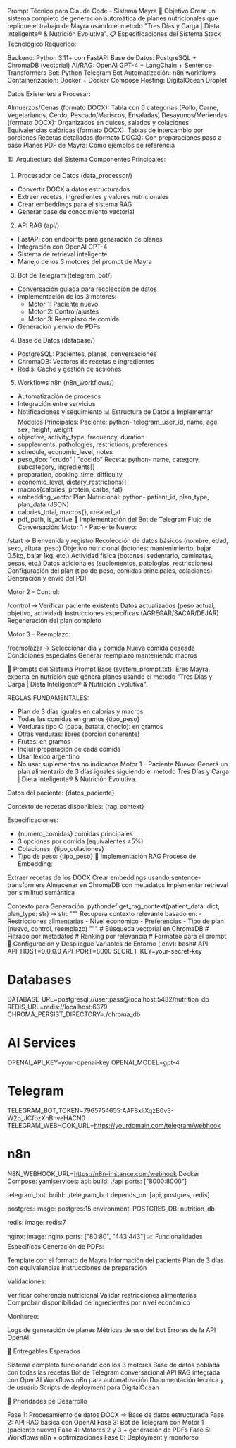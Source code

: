 Prompt Técnico para Claude Code - Sistema Mayra
🎯 Objetivo
Crear un sistema completo de generación automática de planes nutricionales que replique el trabajo de Mayra usando el método "Tres Días y Carga | Dieta Inteligente® & Nutrición Evolutiva".
📋 Especificaciones del Sistema
Stack Tecnológico Requerido:

Backend: Python 3.11+ con FastAPI
Base de Datos: PostgreSQL + ChromaDB (vectorial)
AI/RAG: OpenAI GPT-4 + LangChain + Sentence Transformers
Bot: Python Telegram Bot
Automatización: n8n workflows
Containerización: Docker + Docker Compose
Hosting: DigitalOcean Droplet

Datos Existentes a Procesar:

Almuerzos/Cenas (formato DOCX): Tabla con 6 categorías (Pollo, Carne, Vegetarianos, Cerdo, Pescado/Mariscos, Ensaladas)
Desayunos/Meriendas (formato DOCX): Organizados en dulces, salados y colaciones
Equivalencias calóricas (formato DOCX): Tablas de intercambio por porciones
Recetas detalladas (formato DOCX): Con preparaciones paso a paso
Planes PDF de Mayra: Como ejemplos de referencia

🏗️ Arquitectura del Sistema
Componentes Principales:

1. Procesador de Datos (data_processor/)

- Convertir DOCX a datos estructurados
- Extraer recetas, ingredientes y valores nutricionales
- Crear embeddings para el sistema RAG
- Generar base de conocimiento vectorial

2. API RAG (api/)

- FastAPI con endpoints para generación de planes
- Integración con OpenAI GPT-4
- Sistema de retrieval inteligente
- Manejo de los 3 motores del prompt de Mayra

3. Bot de Telegram (telegram_bot/)

- Conversación guiada para recolección de datos
- Implementación de los 3 motores:
  - Motor 1: Paciente nuevo
  - Motor 2: Control/ajustes
  - Motor 3: Reemplazo de comida
- Generación y envío de PDFs

4. Base de Datos (database/)

- PostgreSQL: Pacientes, planes, conversaciones
- ChromaDB: Vectores de recetas e ingredientes
- Redis: Cache y gestión de sesiones

5. Workflows n8n (n8n_workflows/)

- Automatización de procesos
- Integración entre servicios
- Notificaciones y seguimiento
  📊 Estructura de Datos a Implementar
  Modelos Principales:
  Paciente:
  python- telegram_user_id, name, age, sex, height, weight
- objective, activity_type, frequency, duration
- supplements, pathologies, restrictions, preferences
- schedule, economic_level, notes
- peso_tipo: "crudo" | "cocido"
  Receta:
  python- name, category, subcategory, ingredients[]
- preparation, cooking_time, difficulty
- economic_level, dietary_restrictions[]
- macros{calories, protein, carbs, fat}
- embedding_vector
  Plan Nutricional:
  python- patient_id, plan_type, plan_data (JSON)
- calories_total, macros{}, created_at
- pdf_path, is_active
  🤖 Implementación del Bot de Telegram
  Flujo de Conversación:
  Motor 1 - Paciente Nuevo:

/start → Bienvenida y registro
Recolección de datos básicos (nombre, edad, sexo, altura, peso)
Objetivo nutricional (botones: mantenimiento, bajar 0.5kg, bajar 1kg, etc.)
Actividad física (botones: sedentario, caminatas, pesas, etc.)
Datos adicionales (suplementos, patologías, restricciones)
Configuración del plan (tipo de peso, comidas principales, colaciones)
Generación y envío del PDF

Motor 2 - Control:

/control → Verificar paciente existente
Datos actualizados (peso actual, objetivo, actividad)
Instrucciones específicas (AGREGAR/SACAR/DEJAR)
Regeneración del plan completo

Motor 3 - Reemplazo:

/reemplazar → Seleccionar día y comida
Nueva comida deseada
Condiciones especiales
Generar reemplazo manteniendo macros

🔧 Prompts del Sistema
Prompt Base (system_prompt.txt):
Eres Mayra, experta en nutrición que genera planes usando el método "Tres Días y Carga | Dieta Inteligente® & Nutrición Evolutiva".

REGLAS FUNDAMENTALES:

- Plan de 3 días iguales en calorías y macros
- Todas las comidas en gramos {tipo_peso}
- Verduras tipo C (papa, batata, choclo): en gramos
- Otras verduras: libres (porción coherente)
- Frutas: en gramos
- Incluir preparación de cada comida
- Usar léxico argentino
- No usar suplementos no indicados
  Motor 1 - Paciente Nuevo:
  Generá un plan alimentario de 3 días iguales siguiendo el método Tres Días y Carga | Dieta Inteligente® & Nutrición Evolutiva.

Datos del paciente:
{datos_paciente}

Contexto de recetas disponibles:
{rag_context}

Especificaciones:

- {numero_comidas} comidas principales
- 3 opciones por comida (equivalentes ±5%)
- Colaciones: {tipo_colaciones}
- Tipo de peso: {tipo_peso}
  💾 Implementación RAG
  Proceso de Embedding:

Extraer recetas de los DOCX
Crear embeddings usando sentence-transformers
Almacenar en ChromaDB con metadatos
Implementar retrieval por similitud semántica

Contexto para Generación:
pythondef get_rag_context(patient_data: dict, plan_type: str) -> str:
"""
Recupera contexto relevante basado en: - Restricciones alimentarias - Nivel económico - Preferencias - Tipo de plan (nuevo, control, reemplazo)
""" # Búsqueda vectorial en ChromaDB # Filtrado por metadatos # Ranking por relevancia # Formateo para el prompt
🔐 Configuración y Despliegue
Variables de Entorno (.env):
bash# API
API_HOST=0.0.0.0
API_PORT=8000
SECRET_KEY=your-secret-key

# Databases

DATABASE_URL=postgresql://user:pass@localhost:5432/nutrition_db
REDIS_URL=redis://localhost:6379
CHROMA_PERSIST_DIRECTORY=./chroma_db

# AI Services

OPENAI_API_KEY=your-openai-key
OPENAI_MODEL=gpt-4

# Telegram

TELEGRAM_BOT_TOKEN=7965754655:AAF8xliXqzB0v3-W2p_JCfbzXnBnveHACN0
TELEGRAM_WEBHOOK_URL=https://yourdomain.com/telegram/webhook

# n8n

N8N_WEBHOOK_URL=https://n8n-instance.com/webhook
Docker Compose:
yamlservices:
api:
build: ./api
ports: ["8000:8000"]

telegram_bot:
build: ./telegram_bot
depends_on: [api, postgres, redis]

postgres:
image: postgres:15
environment:
POSTGRES_DB: nutrition_db

redis:
image: redis:7

nginx:
image: nginx
ports: ["80:80", "443:443"]
📈 Funcionalidades Específicas
Generación de PDFs:

Template con el formato de Mayra
Información del paciente
Plan de 3 días con equivalencias
Instrucciones de preparación

Validaciones:

Verificar coherencia nutricional
Validar restricciones alimentarias
Comprobar disponibilidad de ingredientes por nivel económico

Monitoreo:

Logs de generación de planes
Métricas de uso del bot
Errores de la API OpenAI

🎯 Entregables Esperados

Sistema completo funcionando con los 3 motores
Base de datos poblada con todas las recetas
Bot de Telegram conversacional
API RAG integrada con OpenAI
Workflows n8n para automatización
Documentación técnica y de usuario
Scripts de deployment para DigitalOcean

🚀 Prioridades de Desarrollo

Fase 1: Procesamiento de datos DOCX → Base de datos estructurada
Fase 2: API RAG básica con OpenAI
Fase 3: Bot de Telegram con Motor 1 (paciente nuevo)
Fase 4: Motores 2 y 3 + generación de PDFs
Fase 5: Workflows n8n + optimizaciones
Fase 6: Deployment y monitoreo
